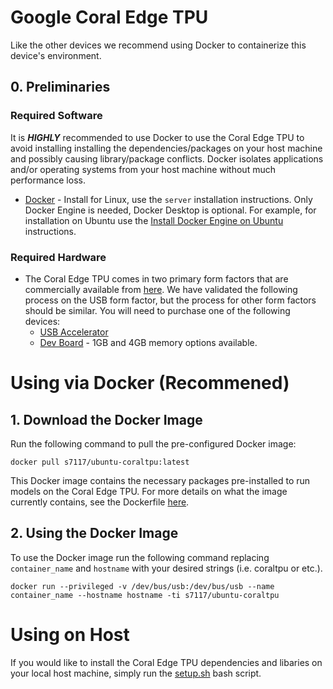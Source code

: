 # Google Coral Edge TPU

Like the other devices we recommend using Docker to containerize this device's environment.

## 0. Preliminaries

### Required Software

It is **_HIGHLY_** recommended to use Docker to use the Coral Edge TPU to avoid installing installing the dependencies/packages on your host machine and possibly causing library/package conflicts. Docker isolates applications and/or operating systems from your host machine without much performance loss.

- [Docker](https://docs.docker.com/engine/install/) - Install for Linux, use the `server` installation instructions. Only Docker Engine is needed, Docker Desktop is optional. For example, for installation on Ubuntu use the [Install Docker Engine on Ubuntu](https://docs.docker.com/engine/install/ubuntu/) instructions.

### Required Hardware

- The Coral Edge TPU comes in two primary form factors that are commercially available from [here](https://coral.ai/products/). We have validated the following process on the USB form factor, but the process for other form factors should be similar. You will need to purchase one of the following devices:
  - [USB Accelerator](https://coral.ai/products/accelerator)
  - [Dev Board](https://coral.ai/products/dev-board) - 1GB and 4GB memory options available.

# Using via Docker (Recommened)

## 1. Download the Docker Image

Run the following command to pull the pre-configured Docker image:

```shell
docker pull s7117/ubuntu-coraltpu:latest
```

This Docker image contains the necessary packages pre-installed to run models on the Coral Edge TPU. For more details on what the image currently contains, see the Dockerfile [here](https://github.com/s7117/docker-envs/blob/main/coraltpu/Dockerfile).

## 2. Using the Docker Image

To use the Docker image run the following command replacing `container_name` and `hostname` with your desired strings (i.e. coraltpu or etc.).

```shell
docker run --privileged -v /dev/bus/usb:/dev/bus/usb --name container_name --hostname hostname -ti s7117/ubuntu-coraltpu
```

# Using on Host

If you would like to install the Coral Edge TPU dependencies and libaries on your local host machine, simply run the [setup.sh](./setup.sh) bash script.
